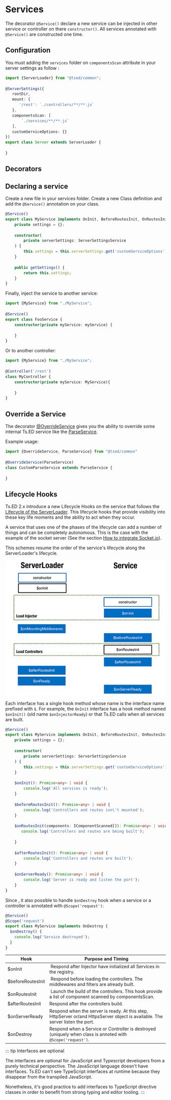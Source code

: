 # Services

The decorator `@Service()` declare a new service can be injected in other service or controller on there `constructor()`.
All services annotated with `@Service()` are constructed one time.

## Configuration

You must adding the `services` folder on `componentsScan` attribute in your server settings as follow :
 
```typescript
import {ServerLoader} from "@tsed/common";

@ServerSettings({
   rootDir,
   mount: {
      '/rest': `./controllers/**/**.js`
   },
   componentsScan: [
       `./services/**/**.js`
   ],
   customServiceOptions: {}
})
export class Server extends ServerLoader {
   
}       
```

## Decorators

<ApiList query="module === '@tsed/di' && symbolType === 'decorator'" />

## Declaring a service

Create a new file in your services folder. Create a new Class definition and add the `@Service()` annotation on your class.

```typescript
@Service()
export class MyService implements OnInit, BeforeRoutesInit, OnRoutesInit, AfterRoutesInit, OnServerReady {
    private settings = {};
    
    constructor(
        private serverSettings: ServerSettingsService
    ) {
        this.settings = this.serverSettings.get('customServiceOptions');
    }
    
    public getSettings() {
        return this.settings;
    }
}
```

Finally, inject the service to another service:
```typescript
import {MyService} from "./MyService";

@Service()
export class FooService {
    constructor(private myService: myService) {
    
    }
}
```
Or to another controller: 

```typescript
import {MyService} from "./MyService";

@Controller('/rest') 
class MyController {
    constructor(private myService: MyService){
    
    }
}  
```

## Override a Service

The decorator [@OverrideService](/api/di/decorators/OverrideService.md) gives you the ability to
override some internal Ts.ED service like the [ParseService](/api/common/filters/services/ParseService.md).

Example usage:
```typescript
import {OverrideService, ParseService} from "@tsed/common"

@OverrideService(ParseService)
class CustomParseService extends ParseService {
    
}
```

## Lifecycle Hooks

Ts.ED 2.x introduce a new Lifecycle Hooks on the service that follows the [Lifecycle of the ServerLoader](/docs/server-loader.md#lifecycle-hooks).
This lifecycle hooks that provide visibility into these key life moments and the ability to act when they occur.


A service that uses one of the phases of the lifecycle can add a number of things and can be completely autonomous.
This is the case with the example of the socket server (See the section [How to integrate Socket.io](/tutorials/socket-io.md)).

This schemes resume the order of the service's lifecycle along the ServerLoader's lifecycle.

![lifecycle-hooks](./../assets/hooks-in-sequence.png)

Each interface has a single hook method whose name is the interface name prefixed with `$`. For example, the `OnInit`
interface has a hook method named `$onInit()` (old name `$onInjectorReady`) or that Ts.ED calls when all services are built.

```typescript
@Service()
export class MyService implements OnInit, BeforeRoutesInit, OnRoutesInit, AfterRoutesInit, OnServerReady {
    private settings = {};

    constructor(
        private serverSettings: ServerSettingsService
    ) {
        this.settings = this.serverSettings.get('customServiceOptions');
    }

    $onInit(): Promise<any> | void {
        console.log('All services is ready');
    }

    $beforeRoutesInit(): Promise<any> | void {
        console.log('Controllers and routes isn\'t mounted');
    }

    $onRoutesInit(components: IComponentScanned[]): Promise<any> | void {
       console.log('Controllers and routes are being built');

    }

    $afterRoutesInit(): Promise<any> | void {
        console.log('Controllers and routes are built');
    }

    $onServerReady(): Promise<any> | void {
        console.log('Server is ready and listen the port');
    }
}
```

Since <Badge text="v4.31.0+" />, it also possible to handle `$onDestroy` hook when a service or a controller is
annotated with `@Scope('request')`:

```typescript
@Service()
@Scope('request')
export class MyService implements OnDestroy {
  $onDestroy() {
    console.log('Service destroyed');
  }
}
```

Hook | Purpose and Timing
---|---
$onInit | Respond after Injector have initialized all Services in the registry.
$beforeRoutesInit | Respond before loading the controllers. The middlewares and filters are already built.
$onRoutesInit | Launch the build of the controllers. This hook provide a list of component scanned by componentsScan.
$afterRoutesInit | Respond after the controllers build.
$onServerReady | Respond when the server is ready. At this step, HttpServer or/and HttpsServer object is available. The server listen the port.
$onDestroy | Respond when a Service or Controller is destroyed (uniquely when class is annoted with `@Scope('request')`.

::: tip Interfaces are optional

The interfaces are optional for JavaScript and Typescript developers from a purely technical perspective.
The JavaScript language doesn't have interfaces. Ts.ED can't see TypeScript interfaces at runtime because they disappear from the transpiled JavaScript.

Nonetheless, it's good practice to add interfaces to TypeScript directive classes in order to benefit from strong typing and editor tooling.
:::